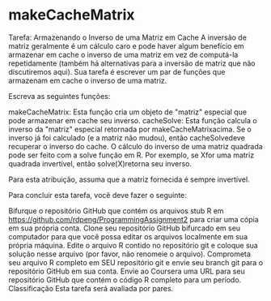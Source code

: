 # makeCacheMatrix
Tarefa: Armazenando o Inverso de uma Matriz em Cache
A inversão de matriz geralmente é um cálculo caro e pode haver algum benefício em armazenar em cache o inverso de uma matriz em vez de computá-la repetidamente (também há alternativas para a inversão de matriz que não discutiremos aqui). Sua tarefa é escrever um par de funções que armazenam em cache o inverso de uma matriz.

Escreva as seguintes funções:

makeCacheMatrix: Esta função cria um objeto de "matriz" especial que pode armazenar em cache seu inverso.
cacheSolve: Esta função calcula o inverso da "matriz" especial retornada por makeCacheMatrixacima. Se o inverso já foi calculado (e a matriz não mudou), então cacheSolvedeve recuperar o inverso do cache.
O cálculo do inverso de uma matriz quadrada pode ser feito com a solve função em R. Por exemplo, se Xfor uma matriz quadrada invertível, então solve(X)retorna seu inverso.

Para esta atribuição, assuma que a matriz fornecida é sempre invertível.

Para concluir esta tarefa, você deve fazer o seguinte:

Bifurque o repositório GitHub que contém os arquivos stub R em https://github.com/rdpeng/ProgrammingAssignment2 para criar uma cópia em sua própria conta.
Clone seu repositório GitHub bifurcado em seu computador para que você possa editar os arquivos localmente em sua própria máquina.
Edite o arquivo R contido no repositório git e coloque sua solução nesse arquivo (por favor, não renomeie o arquivo).
Comprometa seu arquivo R completo em SEU repositório git e envie seu branch git para o repositório GitHub em sua conta.
Envie ao Coursera uma URL para seu repositório GitHub que contém o código R completo para um período.
Classificação
Esta tarefa será avaliada por pares.
